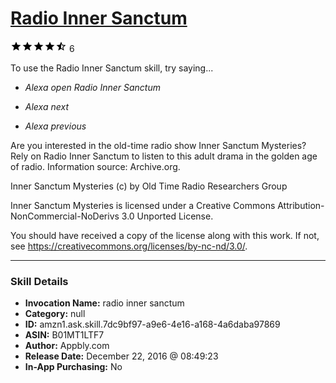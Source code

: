 # [Radio Inner Sanctum](http://alexa.amazon.com/#skills/amzn1.ask.skill.7dc9bf97-a9e6-4e16-a168-4a6daba97869)
![4.8 stars](../../images/ic_star_black_18dp_1x.png)![4.8 stars](../../images/ic_star_black_18dp_1x.png)![4.8 stars](../../images/ic_star_black_18dp_1x.png)![4.8 stars](../../images/ic_star_black_18dp_1x.png)![4.8 stars](../../images/ic_star_half_black_18dp_1x.png) 6

To use the Radio Inner Sanctum skill, try saying...

* *Alexa open Radio Inner Sanctum*

* *Alexa next*

* *Alexa previous*

Are you interested in the old-time radio show Inner Sanctum Mysteries? Rely on Radio Inner Sanctum to listen to this adult drama in the golden age of radio. Information source: Archive.org.

Inner Sanctum Mysteries (c) by Old Time Radio Researchers Group

Inner Sanctum Mysteries is licensed under a
Creative Commons Attribution-NonCommercial-NoDerivs 3.0 Unported License.

You should have received a copy of the license along with this work. If not, see <https://creativecommons.org/licenses/by-nc-nd/3.0/>.

***

### Skill Details

* **Invocation Name:** radio inner sanctum
* **Category:** null
* **ID:** amzn1.ask.skill.7dc9bf97-a9e6-4e16-a168-4a6daba97869
* **ASIN:** B01MT1LTF7
* **Author:** Appbly.com
* **Release Date:** December 22, 2016 @ 08:49:23
* **In-App Purchasing:** No

